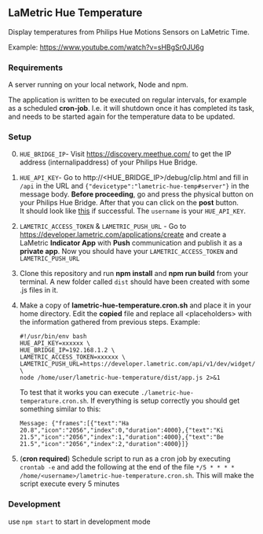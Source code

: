 ## LaMetric Hue Temperature

Display temperatures from Philips Hue Motions Sensors on LaMetric Time. 

Example: https://www.youtube.com/watch?v=sHBgSr0JU6g

### Requirements
A server running on your local network, Node and npm.

The application is written to be executed on regular intervals, for example as a scheduled **cron-job**.
I.e. it will shutdown once it has completed its task, and needs to be started again for the temperature data to be updated.

### Setup

0. `HUE_BRIDGE_IP`- Visit https://discovery.meethue.com/ to get the IP address (internalipaddress) of your Philips Hue Bridge.

0. `HUE_API_KEY`- Go to http://<HUE_BRIDGE_IP>/debug/clip.html and fill in `/api` in the URL 
    and `{"devicetype":"lametric-hue-temp#server"}` in the message body. **Before proceeding**,
    go and press the physical button on your Philips Hue Bridge. After that you can click on the **post** button.  
    It should look like [this](https://www.developers.meethue.com/sites/default/files/SuccessResponse.png) if successful. 
    The `username` is your `HUE_API_KEY`.

0. `LAMETRIC_ACCESS_TOKEN` & `LAMETRIC_PUSH_URL` - Go to https://developer.lametric.com/applications/create and create a 
    LaMetric **Indicator App** with **Push** communication and publish it as a **private app**. 
    Now you should have your `LAMETRIC_ACCESS_TOKEN` and `LAMETRIC_PUSH_URL`

0. Clone this repository and run **npm install** and **npm run build** from your terminal. 
    A new folder called `dist` should have been created with some .js files in it.

0. Make a copy of **lametric-hue-temperature.cron.sh** and place it in your home directory. 
    Edit the **copied** file and replace all \<placeholders\> with the information gathered from previous steps.
    Example:
    ```
    #!/usr/bin/env bash
    HUE_API_KEY=xxxxxx \
    HUE_BRIDGE_IP=192.168.1.2 \
    LAMETRIC_ACCESS_TOKEN=xxxxxx \
    LAMETRIC_PUSH_URL=https://developer.lametric.com/api/v1/dev/widget/update/com.lametric.xxxxxx \
    node /home/user/lametric-hue-temperature/dist/app.js 2>&1
    ```
    To test that it works you can execute `./lametric-hue-temperature.cron.sh`. If everything is setup correctly you should
    get something similar to this:
    ```
    Message: {"frames":[{"text":"Ha 20.8","icon":"2056","index":0,"duration":4000},{"text":"Ki 21.5","icon":"2056","index":1,"duration":4000},{"text":"Be 21.5","icon":"2056","index":2,"duration":4000}]}
    ```
0. (**cron required**) Schedule script to run as a cron job by executing `crontab -e` and add the following 
at the end of the file ```*/5 * * * * /home/<username>/lametric-hue-temperature.cron.sh```. This will make the script execute every 5 minutes

### Development

use `npm start` to start in development mode
